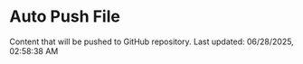 # Auto Push File

Content that will be pushed to GitHub repository.
Last updated: 06/28/2025, 02:58:38 AM